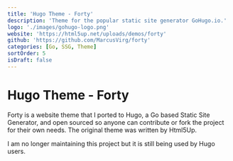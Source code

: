 ```yaml
---
title: 'Hugo Theme - Forty'
description: 'Theme for the popular static site generator GoHugo.io.'
logo: './images/gohugo-logo.png'
website: 'https://html5up.net/uploads/demos/forty'
github: 'https://github.com/MarcusVirg/forty'
categories: [Go, SSG, Theme]
sortOrder: 5
isDraft: false
---
```


# Hugo Theme - Forty

Forty is a website theme that I ported to Hugo, a Go based Static Site Generator, and open sourced so anyone can contribute or fork the project for their own needs. The original theme was written by Html5Up.

I am no longer maintaining this project but it is still being used by Hugo users.
